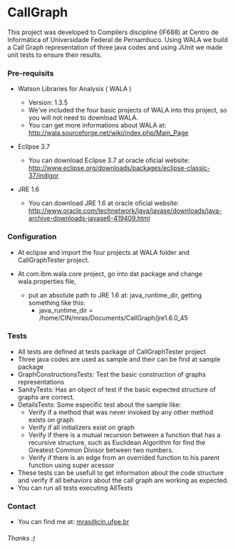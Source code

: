 # CallGraph
This project was developed to Compilers discipline (IF688) at Centro de Informática of Universidade Federal de Pernambuco.
Using WALA we build a Call Graph representation of three java codes and using JUnit we made unit tests to ensure their results.


### Pre-requisits

- Watson Libraries for Analysis ( WALA )
  - Version: 1.3.5
  - We've included the four basic projects of WALA into this project, so you will not need to download WALA.
  - You can get more informations about WALA at: http://wala.sourceforge.net/wiki/index.php/Main_Page
  
- Eclipse 3.7
  - You can download Eclipse 3.7 at oracle oficial website:     http://www.eclipse.org/downloads/packages/eclipse-classic-37/indigor
  
- JRE 1.6 
  - You can download JRE 1.6 at oracle oficial website: http://www.oracle.com/technetwork/java/javase/downloads/java-archive-downloads-javase6-419409.html

### Configuration


- At eclipse and import the four projects at WALA folder and CallGraphTester project.
  
- At com.ibm.wala.core project, go into dat package and change wala.properties file, 
  - put an absolute path to JRE 1.6 at: java_runtime_dir, getting something like this:
    -   java_runtime_dir = /home/CIN/mras/Documents/CallGraph/jre1.6.0_45

###  Tests
  - All tests are defined at tests package of CallGraphTester project
  - Three java codes are used as sample and their can be find at sample package
  - GraphConstructionsTests: Test the basic construction of graphs representations
  - SanityTests: Has an object of test if the basic expected structure of graphs are correct.
  - DetailsTests: Some especific test about the sample like:
    - Verify if a method that was never invoked by any other method exists on graph
    - Verify if all initializers exist on graph
    - Verify if there is a mutual recursion between a function that has a recursive structure, such as Euclidean Algorithm for find the Greatest Common Divisor between two numbers.
    - Verify if there is an edge from an overrided function to his parent function using super acessor
  - These tests can be usefull to get information about the code structure and verify if all behaviors about the call graph are working as expected.
  - You can run all tests executing AllTests

### Contact
  - You can find me at: mras@cin.ufpe.br
  


###### Thanks :)
  
  

